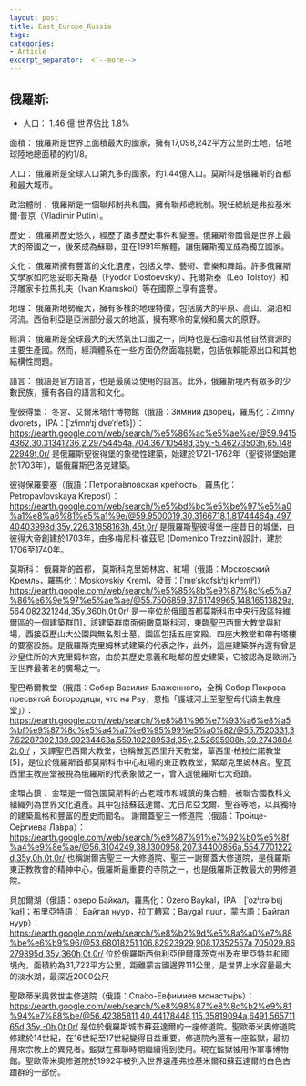```yaml
---
layout: post
title: East_Europe_Russia
tags: 
categories:
- Article
excerpt_separator:  <!--more-->
---
```

## 俄羅斯:
- 人口： 1.46 億 世界佔比 1.8%

面積： 俄羅斯是世界上面積最大的國家，擁有17,098,242平方公里的土地，佔地球陸地總面積的約1/8。

人口： 俄羅斯是全球人口第九多的國家，約1.44億人口。莫斯科是俄羅斯的首都和最大城市。

政治體制： 俄羅斯是一個聯邦制共和國，擁有聯邦總統制。現任總統是弗拉基米爾·普京（Vladimir Putin）。

歷史： 俄羅斯歷史悠久，經歷了諸多歷史事件和變遷。俄羅斯帝國曾是世界上最大的帝國之一，後來成為蘇聯，並在1991年解體，讓俄羅斯獨立成為獨立國家。

文化： 俄羅斯擁有豐富的文化遺產，包括文學、藝術、音樂和舞蹈。許多俄羅斯文學家如陀思妥耶夫斯基（Fyodor Dostoevsky）、托爾斯泰（Leo Tolstoy）和浮雕家卡拉馬扎夫（Ivan Kramskoi）等在國際上享有盛譽。

地理： 俄羅斯地勢龐大，擁有多樣的地理特徵，包括廣大的平原、高山、湖泊和河流。西伯利亞是亞洲部分最大的地區，擁有寒冷的氣候和廣大的原野。

經濟： 俄羅斯是全球最大的天然氣出口國之一，同時也是石油和其他自然資源的主要生產國。然而，經濟體系在一些方面仍然面臨挑戰，包括依賴能源出口和其他結構性問題。

語言： 俄語是官方語言，也是最廣泛使用的語言。此外，俄羅斯境內有眾多的少數民族，擁有各自的語言和文化。


聖彼得堡：
冬宮、艾爾米塔什博物館（俄語：Зи́мний дворе́ц，羅馬化：Zimny dvorets，IPA：[ˈzʲimnʲɪj dvɐˈrʲet͡s]）：
https://earth.google.com/web/search/%e5%86%ac%e5%ae%ae/@59.94154362,30.31341236,2.29754454a,704.36710548d,35y,-5.46273503h,65.14822949t,0r/
是俄羅斯聖彼得堡的象徵性建築，始建於1721-1762年（聖彼得堡始建於1703年），屬俄羅斯巴洛克建築。

彼得保羅要塞（俄語：Петропа́вловская кре́пость，羅馬化：Petropavlovskaya Krepost）：
https://earth.google.com/web/search/%e5%bd%bc%e5%be%97%e5%a0%a1%e8%a6%81%e5%a1%9e/@59.9500019,30.3166718,1.81744464a,497.40403998d,35y,226.31858163h,45t,0r/
是俄羅斯聖彼得堡一座昔日的城堡，由彼得大帝創建於1703年，由多梅尼科·崔茲尼 (Domenico Trezzini)設計，建於1706至1740年。

莫斯科： 俄羅斯的首都，
莫斯科克里姆林宮、紅場（俄語：Московский Кремль，羅馬化：Moskovskiy Kreml，發音：[ˈmɐˈskofskʲɪj krʲemlʲ]）
https://earth.google.com/web/search/%e5%85%8b%e9%87%8c%e5%a7%86%e6%9e%97%e5%ae%ae/@55.7506859,37.61749965,148.16513829a,564.08232124d,35y,360h,0t,0r/
是一座位於俄國首都莫斯科市中央行政區特維爾區的一個建築群[1]，該建築群南面俯瞰莫斯科河，東臨聖巴西爾大教堂與紅場，西接亞歷山大公園與無名烈士墓，園區包括五座宮殿、四座大教堂和帶有塔樓的要塞設施。是俄羅斯克里姆林式建築的代表之作，此外，這座建築群內還有曾是沙皇住所的大克里姆林宮，由於其歷史意義和毗鄰的歷史建築，它被認為是歐洲乃至世界最著名的廣場之一。


聖巴希爾教堂（俄語：Собор Василия Блаженного，全稱 Собор Покрова пресвятой Богородицы, что на Рву，意指「護城河上至聖聖母代禱主教座堂」）：
https://earth.google.com/web/search/%e8%81%96%e7%93%a6%e8%a5%bf%e9%87%8c%e5%a4%a7%e6%95%99%e5%a0%82/@55.7520331,37.62287302,139.99234463a,559.10228953d,35y,2.52695908h,39.27438842t,0r/
，又譯聖巴西爾大教堂，也稱做瓦西里升天教堂，華西里·柏拉仁諾教堂[5]，是位於俄羅斯首都莫斯科市中心紅場的東正教教堂，緊鄰克里姆林宮。聖瓦西里主教座堂被視為俄羅斯的代表象徵之一，曾入選俄羅斯七大奇蹟。

金環古鎮： 金環是一個包圍莫斯科的古老城市和城鎮的集合體，被聯合國教科文組織列為世界文化遺產。其中包括蘇茲達爾、尤日尼亞戈爾、聖谷等地，以其獨特的建築風格和豐富的歷史而聞名。
謝爾蓋聖三一修道院（俄語：Тро́ице-Се́ргиева Ла́вра）：
https://earth.google.com/web/search/%e9%87%91%e7%92%b0%e5%8f%a4%e9%8e%ae/@56.3104249,38.1300958,207.34400856a,554.7701222d,35y,0h,0t,0r/
也稱謝爾吉聖三一大修道院、聖三一謝爾蓋大修道院，是俄羅斯東正教教會的精神中心，俄羅斯最重要的寺院之一，也是俄羅斯正教最大的男修道院。

貝加爾湖（俄語：озеро Байкал，羅馬化：Ozero Baykal，IPA：[ˈozʲɪrə bɐjˈkaɫ]；布里亞特語：
Байгал нуур，拉丁轉寫：Baygal nuur，蒙古語：Байгал нуур）：
https://earth.google.com/web/search/%e8%b2%9d%e5%8a%a0%e7%88%be%e6%b9%96/@53.68018251,106.82923929,908.17352557a,705029.86279895d,35y,360h,0t,0r/
位於俄羅斯西伯利亞伊爾庫茨克州及布里亞特共和國境內，面積約為31,722平方公里，距離蒙古國邊界111公里，是世界上水容量最大的淡水湖，最深近2000公尺


聖歐蒂米奧救世主修道院（俄語：Спа́со-Евфи́миев монасты́рь）：
https://earth.google.com/web/search/%e8%98%87%e8%8c%b2%e9%81%94%e7%88%be/@56.42385811,40.44178448,115.35819094a,6491.56571165d,35y,-0h,0t,0r/
是位於俄羅斯城市蘇茲達爾的一座修道院。聖歐蒂米奧修道院修建於14世紀，在16世紀至17世紀變得日益重要。修道院內還有一座監獄，最初用來宗教上的異見者。監獄在蘇聯時期繼續得到使用。現在監獄被用作軍事博物館。聖歐蒂米奧修道院於1992年被列入世界遺產弗拉基米爾和蘇茲達爾的白色古蹟群的一部份。